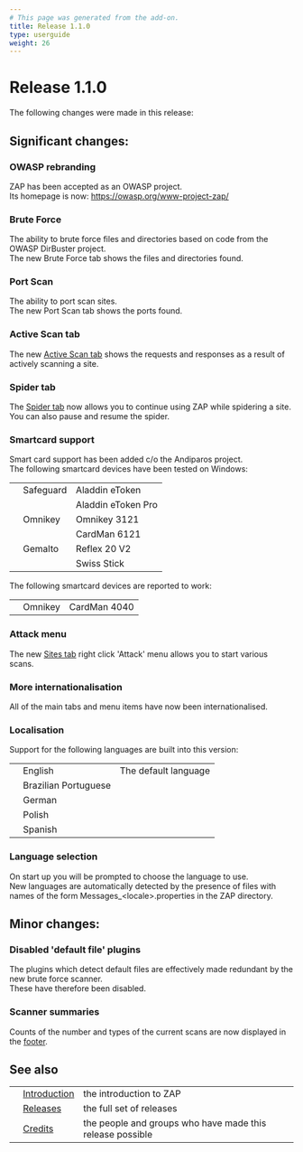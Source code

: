 ```yaml
---
# This page was generated from the add-on.
title: Release 1.1.0
type: userguide
weight: 26
---
```


# Release 1.1.0

The following changes were made in this release:

## Significant changes:

### OWASP rebranding

ZAP has been accepted as an OWASP project.  
Its homepage is now: https://owasp.org/www-project-zap/

### Brute Force

The ability to brute force files and directories based on code from the OWASP DirBuster project.   
The new Brute Force tab shows the files and directories found.

### Port Scan

The ability to port scan sites.   
The new Port Scan tab shows the ports found.

### Active Scan tab

The new [Active Scan tab](/docs/desktop/ui/tabs/ascan/) shows the requests and responses as a result of actively scanning a site.

### Spider tab

The [Spider tab](/docs/desktop/ui/tabs/spider/) now allows you to continue using ZAP while spidering a site.  
You can also pause and resume the spider.

### Smartcard support

Smart card support has been added c/o the Andiparos project.  
The following smartcard devices have been tested on Windows:

|   |           |                    |
|---|-----------|--------------------|
|   | Safeguard | Aladdin eToken     |
|   |           | Aladdin eToken Pro |
|   | Omnikey   | Omnikey 3121       |
|   |           | CardMan 6121       |
|   | Gemalto   | Reflex 20 V2       |
|   |           | Swiss Stick        |

The following smartcard devices are reported to work:

|   |         |              |
|---|---------|--------------|
|   | Omnikey | CardMan 4040 |

### Attack menu

The new [Sites tab](/docs/desktop/ui/tabs/sites/) right click 'Attack' menu allows you to start various scans.

### More internationalisation

All of the main tabs and menu items have now been internationalised.

### Localisation

Support for the following languages are built into this version:

|   |                      |                      |
|---|----------------------|----------------------|
|   | English              | The default language |
|   | Brazilian Portuguese |                      |
|   | German               |                      |
|   | Polish               |                      |
|   | Spanish              |                      |

### Language selection

On start up you will be prompted to choose the language to use.  
New languages are automatically detected by the presence of files with names of the form Messages_\<locale\>.properties in the ZAP directory.

## Minor changes:

### Disabled 'default file' plugins

The plugins which detect default files are effectively made redundant by the new brute force scanner.  
These have therefore been disabled.

### Scanner summaries

Counts of the number and types of the current scans are now displayed in the [footer](/docs/desktop/ui/footer/).

## See also

|   |                                     |                                                           |
|---|-------------------------------------|-----------------------------------------------------------|
|   | [Introduction](/docs/desktop/)      | the introduction to ZAP                                   |
|   | [Releases](/docs/desktop/releases/) | the full set of releases                                  |
|   | [Credits](/docs/desktop/credits/)   | the people and groups who have made this release possible |
